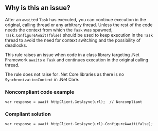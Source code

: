 ## Why is this an issue?

After an `await`ed `Task` has executed, you can continue execution in the original, calling thread or any arbitrary thread.
Unless the rest of the code needs the context from which the `Task` was spawned, `Task.ConfigureAwait(false)` should be used to
keep execution in the `Task` thread to avoid the need for context switching and the possibility of deadlocks.

This rule raises an issue when code in a class library targeting .Net Framework `await`s a `Task` and continues execution in
the original calling thread.

The rule does not raise for .Net Core libraries as there is no `SynchronizationContext` in .Net Core.

### Noncompliant code example

    var response = await httpClient.GetAsync(url);  // Noncompliant

### Compliant solution

    var response = await httpClient.GetAsync(url).ConfigureAwait(false);